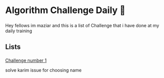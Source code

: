 <h1 align="left">Algorithm Challenge Daily 🧠</h1>

###

<p align="left">Hey fellows im maziar and this is a list of Challenge that i have done at my daily training</p>

###

<h2 align="left">Lists</h2>

###

<p align="left"><a href="https://github.com/maziardehghani/Challenge-1"> Challenge number 1 </a></p>
<p> solve karim issue for choosing name </p>

###
